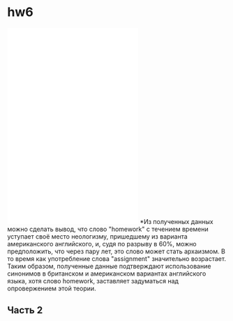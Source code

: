 # hw6
![10 самых частотных употтреблений](file:///C:/Users/Admin/Pictures/Скриншот%202018-04-07%2023.07.32.pdf)
![2 задание](file:///C:/Users/Admin/Pictures/Скриншот%202018-04-07%2023.50.20.pdf)
![3 задание](file:///C:/Users/Admin/Pictures/Скриншот%202018-04-08%2000.43.27.pdf)
*Из полученных данных можно сделать вывод, что слово "homework" с течением времени уступает своё место неологизму, пришедшему из варианта американского английского, и, судя по разрыву в 60%, можно предположить, что через пару лет, это слово может стать архаизмом. В то время как употребление слова "assignment" значительно возрастает. Таким образом, полученные данные подтверждают использование синонимов в британском и американском вариантах английского языка, хотя слово homework, заставляет задуматься над опровержением этой теории.
## Часть 2

